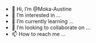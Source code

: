 - 👋 Hi, I’m @Moka-Austine
- 👀 I’m interested in ...
- 🌱 I’m currently learning ...
- 💞️ I’m looking to collaborate on ...
- 📫 How to reach me ...

<!---
Moka-Austine/Moka-Austine is a ✨ special ✨ repository because its `README.md` (this file) appears on your GitHub profile.
You can click the Preview link to take a look at your changes.
--->

